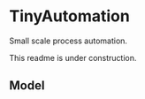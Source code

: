 TinyAutomation
==============

Small scale process automation.

This readme is under construction.

Model
-----

